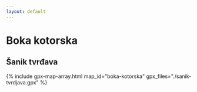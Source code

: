 ```yaml
---
layout: default
---
```


# Boka kotorska

## Šanik tvrđava

{% include gpx-map-array.html map_id="boka-kotorska" gpx_files="./sanik-tvrdjava.gpx" %}